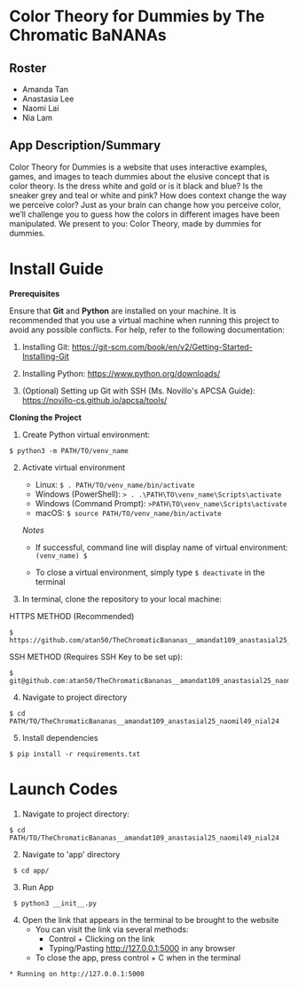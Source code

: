 # Color Theory for Dummies by The Chromatic BaNANAs

## Roster
* Amanda Tan
* Anastasia Lee
* Naomi Lai
* Nia Lam

## App Description/Summary
Color Theory for Dummies is a website that uses interactive examples, games, and images to teach dummies about the elusive concept that is color theory. Is the dress white and gold or is it black and blue? Is the sneaker grey and teal or white and pink? How does context change the way we perceive color? Just as your brain can change how you perceive color, we’ll challenge you to guess how the colors in different images have been manipulated. We present to you: Color Theory, made by dummies for dummies.

# Install Guide

**Prerequisites**

Ensure that **Git** and **Python** are installed on your machine. It is recommended that you use a virtual machine when running this project to avoid any possible conflicts. For help, refer to the following documentation:
   1. Installing Git: https://git-scm.com/book/en/v2/Getting-Started-Installing-Git 
   2. Installing Python: https://www.python.org/downloads/ 

   3. (Optional) Setting up Git with SSH (Ms. Novillo's APCSA Guide): https://novillo-cs.github.io/apcsa/tools/ 
         

**Cloning the Project**
1. Create Python virtual environment:

```
$ python3 -m PATH/TO/venv_name
```

2. Activate virtual environment 

   - Linux: `$ . PATH/TO/venv_name/bin/activate`
   - Windows (PowerShell): `> . .\PATH\TO\venv_name\Scripts\activate`
   - Windows (Command Prompt): `>PATH\TO\venv_name\Scripts\activate`
   - macOS: `$ source PATH/TO/venv_name/bin/activate`

   *Notes*

   - If successful, command line will display name of virtual environment: `(venv_name) $ `

   - To close a virtual environment, simply type `$ deactivate` in the terminal


3. In terminal, clone the repository to your local machine: 

HTTPS METHOD (Recommended)

```
$ https://github.com/atan50/TheChromaticBananas__amandat109_anastasial25_naomil49_nial24.git
```

SSH METHOD (Requires SSH Key to be set up):

```
$ git@github.com:atan50/TheChromaticBananas__amandat109_anastasial25_naomil49_nial24.git
```

4. Navigate to project directory

```
$ cd PATH/TO/TheChromaticBananas__amandat109_anastasial25_naomil49_nial24
```

5. Install dependencies

```
$ pip install -r requirements.txt
```
        
# Launch Codes

1. Navigate to project directory:

```
$ cd PATH/TO/TheChromaticBananas__amandat109_anastasial25_naomil49_nial24
```
 
2. Navigate to 'app' directory

```
 $ cd app/
```

3. Run App

```
 $ python3 __init__.py
```
4. Open the link that appears in the terminal to be brought to the website
    - You can visit the link via several methods:
        - Control + Clicking on the link
        - Typing/Pasting http://127.0.0.1:5000 in any browser
    - To close the app, press control + C when in the terminal

```    
* Running on http://127.0.0.1:5000
``` 
